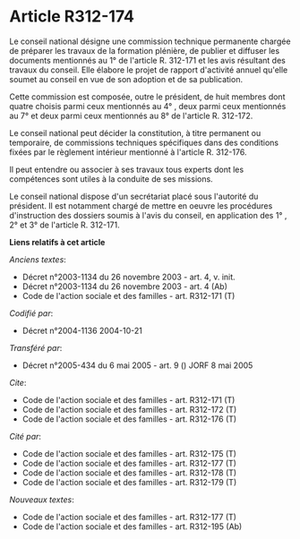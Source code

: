 # Article R312-174

Le conseil national désigne une commission technique permanente chargée de préparer les travaux de la formation plénière, de
publier et diffuser les documents mentionnés au 1° de l'article R. 312-171 et les avis résultant des travaux du conseil. Elle
élabore le projet de rapport d'activité annuel qu'elle soumet au conseil en vue de son adoption et de sa publication.

Cette commission est composée, outre le président, de huit membres dont quatre choisis parmi ceux mentionnés au 4° , deux
parmi ceux mentionnés au 7° et deux parmi ceux mentionnés au 8° de l'article R. 312-172.

Le conseil national peut décider la constitution, à titre permanent ou temporaire, de commissions techniques spécifiques dans
des conditions fixées par le règlement intérieur mentionné à l'article R. 312-176.

Il peut entendre ou associer à ses travaux tous experts dont les compétences sont utiles à la conduite de ses missions.

Le conseil national dispose d'un secrétariat placé sous l'autorité du président. Il est notamment chargé de mettre en oeuvre
les procédures d'instruction des dossiers soumis à l'avis du conseil, en application des 1° , 2° et 3° de l'article R.
312-171.

**Liens relatifs à cet article**

_Anciens textes_:

  - Décret n°2003-1134 du 26 novembre 2003 - art. 4, v. init.
  - Décret n°2003-1134 du 26 novembre 2003 - art. 4 (Ab)
  - Code de l'action sociale et des familles - art. R312-171 (T)

_Codifié par_:

  - Décret n°2004-1136 2004-10-21

_Transféré par_:

  - Décret n°2005-434 du 6 mai 2005 - art. 9 () JORF 8 mai 2005

_Cite_:

  - Code de l'action sociale et des familles - art. R312-171 (T)
  - Code de l'action sociale et des familles - art. R312-172 (T)
  - Code de l'action sociale et des familles - art. R312-176 (T)

_Cité par_:

  - Code de l'action sociale et des familles - art. R312-175 (T)
  - Code de l'action sociale et des familles - art. R312-177 (T)
  - Code de l'action sociale et des familles - art. R312-178 (T)
  - Code de l'action sociale et des familles - art. R312-179 (T)

_Nouveaux textes_:

  - Code de l'action sociale et des familles - art. R312-177 (T)
  - Code de l'action sociale et des familles - art. R312-195 (Ab)
